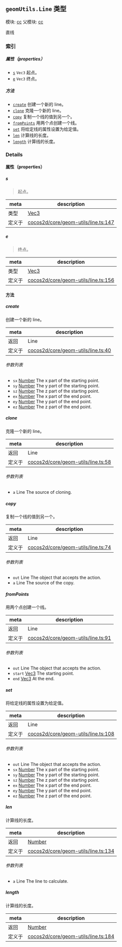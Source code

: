 ## `geomUtils.Line` 类型



模块: [cc](../modules/cc.md)
父模块: [cc](../modules/cc.md)


直线



### 索引

##### 属性（properties）

  - [`s`](#s) `Vec3` 起点。
  - [`e`](#e) `Vec3` 终点。



##### 方法

  - [`create`](#create) 创建一个新的 line。
  - [`clone`](#clone) 克隆一个新的 line。
  - [`copy`](#copy) 复制一个线的值到另一个。
  - [`fromPoints`](#frompoints) 用两个点创建一个线。
  - [`set`](#set) 将给定线的属性设置为给定值。
  - [`len`](#len) 计算线的长度。
  - [`length`](#length) 计算线的长度。



### Details


#### 属性（properties）


##### s

> 起点。

| meta | description |
|------|-------------|
| 类型 | <a href="../classes/Vec3.html" class="crosslink">Vec3</a> |
| 定义于 | [cocos2d/core/geom-utils/line.ts:147](https://github.com/cocos-creator/engine/blob/f495398f4307775f0f733162e3d128d81e063063/cocos2d/core/geom-utils/line.ts#L147) |



##### e

> 终点。

| meta | description |
|------|-------------|
| 类型 | <a href="../classes/Vec3.html" class="crosslink">Vec3</a> |
| 定义于 | [cocos2d/core/geom-utils/line.ts:156](https://github.com/cocos-creator/engine/blob/f495398f4307775f0f733162e3d128d81e063063/cocos2d/core/geom-utils/line.ts#L156) |






<!-- Method Block -->
#### 方法


##### create

创建一个新的 line。

| meta | description |
|------|-------------|
| 返回 | Line 
| 定义于 | [cocos2d/core/geom-utils/line.ts:40](https://github.com/cocos-creator/engine/blob/f495398f4307775f0f733162e3d128d81e063063/cocos2d/core/geom-utils/line.ts#L40) |

###### 参数列表
- `sx` <a href="https://developer.mozilla.org/en/JavaScript/Reference/Global_Objects/Number" class="crosslink external" target="_blank">Number</a> The x part of the starting point.
- `sy` <a href="https://developer.mozilla.org/en/JavaScript/Reference/Global_Objects/Number" class="crosslink external" target="_blank">Number</a> The y part of the starting point.
- `sz` <a href="https://developer.mozilla.org/en/JavaScript/Reference/Global_Objects/Number" class="crosslink external" target="_blank">Number</a> The z part of the starting point.
- `ex` <a href="https://developer.mozilla.org/en/JavaScript/Reference/Global_Objects/Number" class="crosslink external" target="_blank">Number</a> The x part of the end point.
- `ey` <a href="https://developer.mozilla.org/en/JavaScript/Reference/Global_Objects/Number" class="crosslink external" target="_blank">Number</a> The y part of the end point.
- `ez` <a href="https://developer.mozilla.org/en/JavaScript/Reference/Global_Objects/Number" class="crosslink external" target="_blank">Number</a> The z part of the end point.


##### clone

克隆一个新的 line。

| meta | description |
|------|-------------|
| 返回 | Line 
| 定义于 | [cocos2d/core/geom-utils/line.ts:58](https://github.com/cocos-creator/engine/blob/f495398f4307775f0f733162e3d128d81e063063/cocos2d/core/geom-utils/line.ts#L58) |

###### 参数列表
- `a` Line The source of cloning.


##### copy

复制一个线的值到另一个。

| meta | description |
|------|-------------|
| 返回 | Line 
| 定义于 | [cocos2d/core/geom-utils/line.ts:74](https://github.com/cocos-creator/engine/blob/f495398f4307775f0f733162e3d128d81e063063/cocos2d/core/geom-utils/line.ts#L74) |

###### 参数列表
- `out` Line The object that accepts the action.
- `a` Line The source of the copy.


##### fromPoints

用两个点创建一个线。

| meta | description |
|------|-------------|
| 返回 | Line 
| 定义于 | [cocos2d/core/geom-utils/line.ts:91](https://github.com/cocos-creator/engine/blob/f495398f4307775f0f733162e3d128d81e063063/cocos2d/core/geom-utils/line.ts#L91) |

###### 参数列表
- `out` Line The object that accepts the action.
- `start` <a href="../classes/Vec3.html" class="crosslink">Vec3</a> The starting point.
- `end` <a href="../classes/Vec3.html" class="crosslink">Vec3</a> At the end.


##### set

将给定线的属性设置为给定值。

| meta | description |
|------|-------------|
| 返回 | Line 
| 定义于 | [cocos2d/core/geom-utils/line.ts:108](https://github.com/cocos-creator/engine/blob/f495398f4307775f0f733162e3d128d81e063063/cocos2d/core/geom-utils/line.ts#L108) |

###### 参数列表
- `out` Line The object that accepts the action.
- `sx` <a href="https://developer.mozilla.org/en/JavaScript/Reference/Global_Objects/Number" class="crosslink external" target="_blank">Number</a> The x part of the starting point.
- `sy` <a href="https://developer.mozilla.org/en/JavaScript/Reference/Global_Objects/Number" class="crosslink external" target="_blank">Number</a> The y part of the starting point.
- `sz` <a href="https://developer.mozilla.org/en/JavaScript/Reference/Global_Objects/Number" class="crosslink external" target="_blank">Number</a> The z part of the starting point.
- `ex` <a href="https://developer.mozilla.org/en/JavaScript/Reference/Global_Objects/Number" class="crosslink external" target="_blank">Number</a> The x part of the end point.
- `ey` <a href="https://developer.mozilla.org/en/JavaScript/Reference/Global_Objects/Number" class="crosslink external" target="_blank">Number</a> The y part of the end point.
- `ez` <a href="https://developer.mozilla.org/en/JavaScript/Reference/Global_Objects/Number" class="crosslink external" target="_blank">Number</a> The z part of the end point.


##### len

计算线的长度。

| meta | description |
|------|-------------|
| 返回 | <a href="https://developer.mozilla.org/en/JavaScript/Reference/Global_Objects/Number" class="crosslink external" target="_blank">Number</a> 
| 定义于 | [cocos2d/core/geom-utils/line.ts:134](https://github.com/cocos-creator/engine/blob/f495398f4307775f0f733162e3d128d81e063063/cocos2d/core/geom-utils/line.ts#L134) |

###### 参数列表
- `a` Line The line to calculate.


##### length

计算线的长度。

| meta | description |
|------|-------------|
| 返回 | <a href="https://developer.mozilla.org/en/JavaScript/Reference/Global_Objects/Number" class="crosslink external" target="_blank">Number</a> 
| 定义于 | [cocos2d/core/geom-utils/line.ts:184](https://github.com/cocos-creator/engine/blob/f495398f4307775f0f733162e3d128d81e063063/cocos2d/core/geom-utils/line.ts#L184) |




